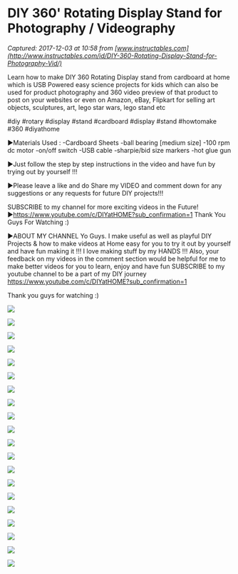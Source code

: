 # DIY 360' Rotating Display Stand for Photography / Videography

_Captured: 2017-12-03 at 10:58 from [www.instructables.com](http://www.instructables.com/id/DIY-360-Rotating-Display-Stand-for-Photography-Vid/)_

Learn how to make DIY 360 Rotating Display stand from cardboard at home which is USB Powered easy science projects for kids which can also be used for product photography and 360 video preview of that product to post on your websites or even on Amazon, eBay, Flipkart for selling art objects, sculptures, art, lego star wars, lego stand etc

#diy #rotary #display #stand #cardboard #display #stand #howtomake #360 #diyathome

▶Materials Used : -Cardboard Sheets -ball bearing [medium size] -100 rpm dc motor -on/off switch -USB cable -sharpie/bid size markers -hot glue gun

▶Just follow the step by step instructions in the video and have fun by trying out by yourself !!!

▶Please leave a like and do Share my VIDEO and comment down for any suggestions or any requests for future DIY projects!!!

SUBSCRIBE to my channel for more exciting videos in the Future! ▶<https://www.youtube.com/c/DIYatHOME?sub_confirmation=1> Thank You Guys For Watching :)

▶ABOUT MY CHANNEL Yo Guys. I make useful as well as playful DIY Projects & how to make videos at Home easy for you to try it out by yourself and have fun making it !!! I love making stuff by my HANDS !!! Also, your feedback on my videos in the comment section would be helpful for me to make better videos for you to learn, enjoy and have fun SUBSCRIBE to my youtube channel to be a part of my DIY journey <https://www.youtube.com/c/DIYatHOME?sub_confirmation=1>

Thank you guys for watching :)

![](https://cdn.instructables.com/FCJ/2M5J/J98RFABO/FCJ2M5JJ98RFABO.MEDIUM.jpg)

![](https://cdn.instructables.com/FOY/8ZMP/J98RFABP/FOY8ZMPJ98RFABP.MEDIUM.jpg)

![](https://cdn.instructables.com/FG9/WVI8/J98RFABQ/FG9WVI8J98RFABQ.MEDIUM.jpg)

![](https://cdn.instructables.com/FMA/H79Y/J98RFABT/FMAH79YJ98RFABT.MEDIUM.jpg)

![](https://cdn.instructables.com/F5J/LM1N/J98RFABX/F5JLM1NJ98RFABX.MEDIUM.jpg)

![](https://cdn.instructables.com/F3N/PSG0/J98RFAC0/F3NPSG0J98RFAC0.MEDIUM.jpg)

![](https://cdn.instructables.com/F33/AO0P/J98RFAC1/F33AO0PJ98RFAC1.MEDIUM.jpg)

![](https://cdn.instructables.com/FCS/Z73R/J98RFAGE/FCSZ73RJ98RFAGE.MEDIUM.jpg)

![](https://cdn.instructables.com/FWP/83DZ/J98RFAHV/FWP83DZJ98RFAHV.MEDIUM.jpg)

![](https://cdn.instructables.com/F0G/00PH/J98RFAHW/F0G00PHJ98RFAHW.MEDIUM.jpg)

![](https://cdn.instructables.com/FXX/B70W/J98RFAHX/FXXB70WJ98RFAHX.MEDIUM.jpg)

![](https://cdn.instructables.com/F44/D9SI/J98RFAHY/F44D9SIJ98RFAHY.MEDIUM.jpg)

![](https://cdn.instructables.com/FE7/25KJ/J98RFAHZ/FE725KJJ98RFAHZ.MEDIUM.jpg)

![](https://cdn.instructables.com/FK6/XSIL/J98RFAJG/FK6XSILJ98RFAJG.MEDIUM.jpg)

![](https://cdn.instructables.com/FR3/GB7F/J98RFAJH/FR3GB7FJ98RFAJH.MEDIUM.jpg)

![](https://cdn.instructables.com/FKN/BWIQ/J98RFAKY/FKNBWIQJ98RFAKY.MEDIUM.jpg)

![](https://cdn.instructables.com/F5A/OLJG/J98RFAMF/F5AOLJGJ98RFAMF.MEDIUM.jpg)

![](https://cdn.instructables.com/FFL/U32X/J98RFANW/FFLU32XJ98RFANW.MEDIUM.jpg)

![](https://cdn.instructables.com/F95/Z6WC/J98RFANX/F95Z6WCJ98RFANX.MEDIUM.jpg)

![](https://cdn.instructables.com/FAN/WO5E/J98RFAQU/FANWO5EJ98RFAQU.MEDIUM.jpg)
